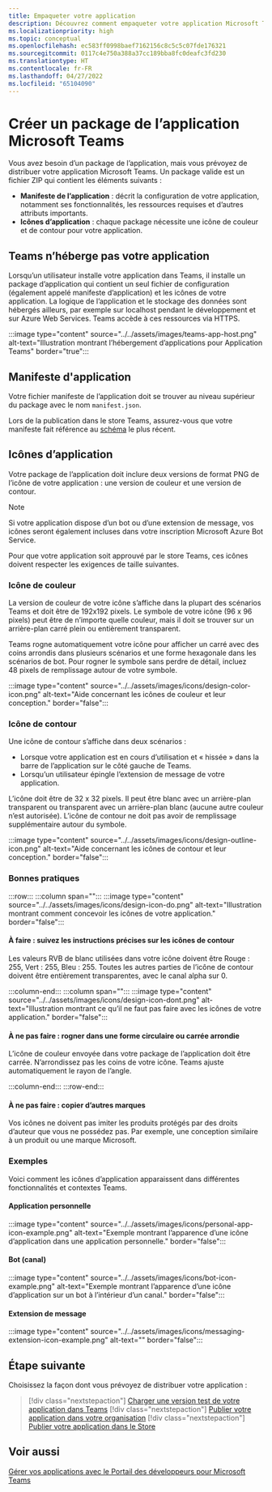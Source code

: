 ```yaml
---
title: Empaqueter votre application
description: Découvrez comment empaqueter votre application Microsoft Teams pour le test, le téléchargement et la publication dans le Store.
ms.localizationpriority: high
ms.topic: conceptual
ms.openlocfilehash: ec583ff0998baef7162156c8c5c5c07fde176321
ms.sourcegitcommit: 0117c4e750a388a37cc189bba8fc0deafc3fd230
ms.translationtype: HT
ms.contentlocale: fr-FR
ms.lasthandoff: 04/27/2022
ms.locfileid: "65104090"
---
```

# <a name="create-a-microsoft-teams-app-package"></a>Créer un package de l’application Microsoft Teams

Vous avez besoin d’un package de l’application, mais vous prévoyez de distribuer votre application Microsoft Teams. Un package valide est un fichier ZIP qui contient les éléments suivants :

* **Manifeste de l’application** : décrit la configuration de votre application, notamment ses fonctionnalités, les ressources requises et d’autres attributs importants.
* **Icônes d’application** : chaque package nécessite une icône de couleur et de contour pour votre application.

## <a name="teams-doesnt-host-your-app"></a>Teams n’héberge pas votre application

Lorsqu’un utilisateur installe votre application dans Teams, il installe un package d’application qui contient un seul fichier de configuration (également appelé manifeste d’application) et les icônes de votre application. La logique de l’application et le stockage des données sont hébergés ailleurs, par exemple sur localhost pendant le développement et sur Azure Web Services. Teams accède à ces ressources via HTTPS.

:::image type="content" source="../../assets/images/teams-app-host.png" alt-text="Illustration montrant l’hébergement d’applications pour Application Teams" border="true":::

## <a name="app-manifest"></a>Manifeste d'application

Votre fichier manifeste de l’application doit se trouver au niveau supérieur du package avec le nom `manifest.json`.

Lors de la publication dans le store Teams, assurez-vous que votre manifeste fait référence au [schéma](~/resources/schema/manifest-schema.md) le plus récent.

## <a name="app-icons"></a>Icônes d’application

Votre package de l’application doit inclure deux versions de format PNG de l’icône de votre application : une version de couleur et une version de contour.

> [!Note]
> Si votre application dispose d’un bot ou d’une extension de message, vos icônes seront également incluses dans votre inscription Microsoft Azure Bot Service.

Pour que votre application soit approuvé par le store Teams, ces icônes doivent respecter les exigences de taille suivantes.

### <a name="color-icon"></a>Icône de couleur

La version de couleur de votre icône s’affiche dans la plupart des scénarios Teams et doit être de 192x192 pixels. Le symbole de votre icône (96 x 96 pixels) peut être de n’importe quelle couleur, mais il doit se trouver sur un arrière-plan carré plein ou entièrement transparent.

Teams rogne automatiquement votre icône pour afficher un carré avec des coins arrondis dans plusieurs scénarios et une forme hexagonale dans les scénarios de bot. Pour rogner le symbole sans perdre de détail, incluez 48 pixels de remplissage autour de votre symbole.

:::image type="content" source="../../assets/images/icons/design-color-icon.png" alt-text="Aide concernant les icônes de couleur et leur conception." border="false":::

### <a name="outline-icon"></a>Icône de contour

Une icône de contour s’affiche dans deux scénarios :

* Lorsque votre application est en cours d’utilisation et « hissée » dans la barre de l’application sur le côté gauche de Teams.
* Lorsqu’un utilisateur épingle l’extension de message de votre application.

L’icône doit être de 32 x 32 pixels. Il peut être blanc avec un arrière-plan transparent ou transparent avec un arrière-plan blanc (aucune autre couleur n’est autorisée). L’icône de contour ne doit pas avoir de remplissage supplémentaire autour du symbole.

:::image type="content" source="../../assets/images/icons/design-outline-icon.png" alt-text="Aide concernant les icônes de contour et leur conception." border="false":::

### <a name="best-practices"></a>Bonnes pratiques

:::row:::
   :::column span="":::
:::image type="content" source="../../assets/images/icons/design-icon-do.png" alt-text="Illustration montrant comment concevoir les icônes de votre application." border="false":::

#### <a name="do-follow-the-precise-outline-icon-guidelines"></a>À faire : suivez les instructions précises sur les icônes de contour

Les valeurs RVB de blanc utilisées dans votre icône doivent être Rouge : 255, Vert : 255, Bleu : 255. Toutes les autres parties de l’icône de contour doivent être entièrement transparentes, avec le canal alpha sur 0.

   :::column-end:::
   :::column span="":::
:::image type="content" source="../../assets/images/icons/design-icon-dont.png" alt-text="Illustration montrant ce qu’il ne faut pas faire avec les icônes de votre application." border="false":::

#### <a name="dont-crop-in-a-circular-or-rounded-square-shape"></a>À ne pas faire : rogner dans une forme circulaire ou carrée arrondie

L’icône de couleur envoyée dans votre package de l’application doit être carrée. N’arrondissez pas les coins de votre icône. Teams ajuste automatiquement le rayon de l’angle.

   :::column-end:::
:::row-end:::

#### <a name="dont-copy-other-brands"></a>À ne pas faire : copier d’autres marques

Vos icônes ne doivent pas imiter les produits protégés par des droits d’auteur que vous ne possédez pas. Par exemple, une conception similaire à un produit ou une marque Microsoft.

### <a name="examples"></a>Exemples

Voici comment les icônes d’application apparaissent dans différentes fonctionnalités et contextes Teams.

#### <a name="personal-app"></a>Application personnelle

:::image type="content" source="../../assets/images/icons/personal-app-icon-example.png" alt-text="Exemple montrant l’apparence d’une icône d’application dans une application personnelle." border="false":::

#### <a name="bot-channel"></a>Bot (canal)

:::image type="content" source="../../assets/images/icons/bot-icon-example.png" alt-text="Exemple montrant l’apparence d’une icône d’application sur un bot à l’intérieur d’un canal." border="false":::

#### <a name="message-extension"></a>Extension de message

:::image type="content" source="../../assets/images/icons/messaging-extension-icon-example.png" alt-text="<texte de remplacement>" border="false":::

## <a name="next-step"></a>Étape suivante

Choisissez la façon dont vous prévoyez de distribuer votre application :

> [!div class="nextstepaction"]
> [Charger une version test de votre application dans Teams](~/concepts/deploy-and-publish/apps-upload.md)
> [!div class="nextstepaction"]
> [Publier votre application dans votre organisation](/MicrosoftTeams/tenant-apps-catalog-teams?toc=/microsoftteams/platform/toc.json&bc=/MicrosoftTeams/breadcrumb/toc.json)
> [!div class="nextstepaction"]
> [Publier votre application dans le Store](~/concepts/deploy-and-publish/appsource/publish.md)

## <a name="see-also"></a>Voir aussi

[Gérer vos applications avec le Portail des développeurs pour Microsoft Teams](~/concepts/build-and-test/teams-developer-portal.md)
